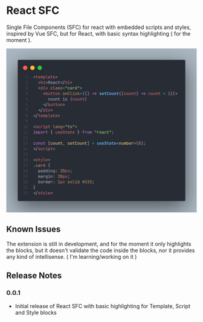 # React SFC

Single File Components (SFC) for react with embedded scripts and styles, inspired by Vue SFC, but for React, with basic syntax highlighting ( for the moment ).

<p align="center">
  <img src="
  https://github.com/roonie007/react-sfc/raw/refs/heads/main/packages/vscode-extention/images/demo.jpg" alt="react rfc demo" />
</p>

## Known Issues

The extension is still in development, and for the moment it only highlights the blocks, but it doesn't validate the code inside the blocks, nor it provides any kind of intellisense. ( I'm learning/working on it )

## Release Notes

### 0.0.1

- Initial release of React SFC with basic highlighting for Template, Script and Style blocks
